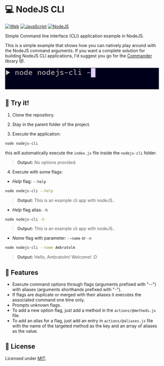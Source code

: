 # 💻 NodeJS CLI

[![Web](https://img.shields.io/badge/web-blue?logo=w3c)](https://github.com/topics/web)
[![JavaScript](https://img.shields.io/badge/javascript-blue?logo=javascript)](https://github.com/topics/javascript)
[![NodeJS](https://img.shields.io/badge/node-blue?logo=node.js)](https://github.com/topics/node)

Simple Command line interface (CLI) application example in NodeJS.

This is a simple example that shows how you can natively play around with the NodeJS command arguments.
If you want a complete solution for building NodeJS CLI applications, I'd suggest you go for the [Commander](https://github.com/tj/commander.js) library 😻.

![Screenshot](./screenshot.gif?raw=true)

## 🏁 Try it!

1. Clone the repository.

2. Stay in the parent folder of the project.

3. Execute the application:
```bash
node nodejs-cli
```
this will automatically execute the `index.js` file inside the `nodejs-cli` folder.
> **Output:** No options provided.


4. Execute with some flags:

- _Help_ flag: `--help`
```bash
node nodejs-cli --help
```
> **Output:** This is an example cli app with nodeJS..

- _Help_ flag alias: `-h`
```bash
node nodejs-cli -h
```
> **Output:** This is an example cli app with nodeJS..

- _Name_ flag with parameter: `--name` or `-n`
```bash
node nodejs-cli --name Ambratolm
```
> **Output:** Hello, Ambratolm! Welcome! :D

## 🚀 Features
- Execute command options through flags (arguments prefixed with "--") with aliases (arguments shorthands prefixed with "-").
- If flags are duplicate or merged with their aliases it executes the associated command one time only.
- Prompts unknown flags.
- To add a new option flag, just add a method in the `actions/@methods.js` file.
- To add an alias for a flag, just add an entry in `actions/@aliases.js` file with the name of the targeted method as the key and an array of aliases as the value.

## 📃 License
Licensed under [MIT](./LICENSE).